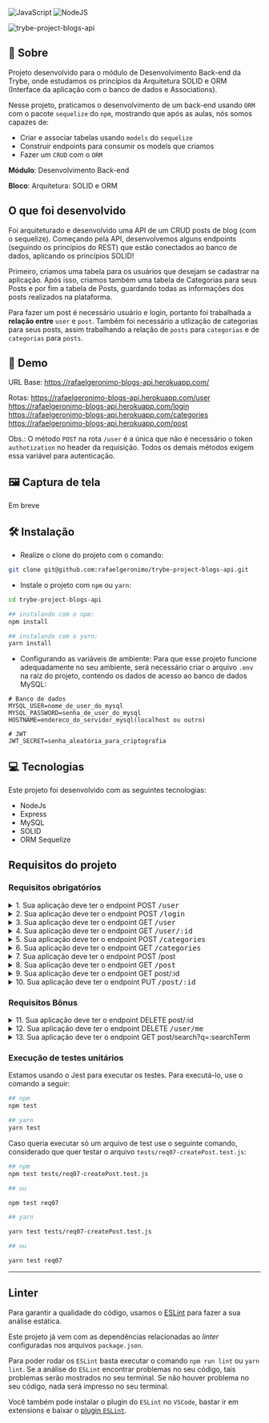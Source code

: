 ![JavaScript](https://img.shields.io/badge/javascript-%23323330.svg?style=for-the-badge&logo=javascript&logoColor=%23F7DF1E) ![NodeJS](https://img.shields.io/badge/node.js-6DA55F?style=for-the-badge&logo=node.js&logoColor=white)

![trybe-project-blogs-api](https://socialify.git.ci/rafaelgeronimo/trybe-project-blogs-api/image?description=1&descriptionEditable=%5BTrybe%20Project%5D%20Blogs%20API&language=1&owner=1&theme=Light)

## 📗 Sobre

Projeto desenvolvido para o módulo de Desenvolvimento Back-end da Trybe, onde estudamos os princípios da Arquitetura SOLID e ORM (Interface da aplicação com o banco de dados e Associations).

Nesse projeto, praticamos o desenvolvimento de um back-end usando `ORM` com o pacote `sequelize` do `npm`, mostrando que após as aulas, nós somos capazes de:
 - Criar e associar tabelas usando `models` do `sequelize`
 - Construir endpoints para consumir os models que criamos
 - Fazer um `CRUD` com o `ORM`

**Módulo**: Desenvolvimento Back-end

**Bloco**: Arquitetura: SOLID e ORM

## O que foi desenvolvido

Foi arquiteturado e desenvolvido uma API de um CRUD posts de blog (com o sequelize). Começando pela API, desenvolvemos alguns endpoints (seguindo os princípios do REST) que estão conectados ao banco de dados, aplicando os princípios SOLID!

Primeiro, criamos uma tabela para os usuários que desejam se cadastrar na aplicação. Após isso, criamos também uma tabela de Categorias para seus Posts e por fim a tabela de Posts, guardando todas as informações dos posts realizados na plataforma.

Para fazer um post é necessário usuário e login, portanto foi trabalhada a **relação entre** `user` e `post`. Também foi necessário a utlização de categorias para seus posts, assim trabalhando a relação de `posts` para `categorias` e de `categorias` para `posts`.

## 🚀 Demo

URL Base: https://rafaelgeronimo-blogs-api.herokuapp.com/

Rotas:
https://rafaelgeronimo-blogs-api.herokuapp.com/user
https://rafaelgeronimo-blogs-api.herokuapp.com/login
https://rafaelgeronimo-blogs-api.herokuapp.com/categories
https://rafaelgeronimo-blogs-api.herokuapp.com/post

Obs.: O método `POST` na rota `/user` é a única que não é necessário o token `authotization` no header da requisição. Todos os demais métodos exigem essa variável para autenticação.

## 🖼 Captura de tela

Em breve

## 🛠 Instalação

- Realize o clone do projeto com o comando:
```bash
git clone git@github.com:rafaelgeronimo/trybe-project-blogs-api.git
```

- Instale o projeto com `npm` ou `yarn`:
```bash
cd trybe-project-blogs-api

## instalando com o npm:
npm install

## instalando com o yarn:
yarn install
```

- Configurando as variáveis de ambiente:
Para que esse projeto funcione adequadamente no seu ambiente, será necessário criar o arquivo `.env` na raíz do projeto, contendo os dados de acesso ao banco de dados MySQL:

```
# Banco de dados
MYSQL_USER=nome_de_user_do_mysql
MYSQL_PASSWORD=senha_de_user_do_mysql
HOSTNAME=endereco_do_servidor_mysql(localhost ou outro)

# JWT
JWT_SECRET=senha_aleatória_para_criptografia
```

## 💻 Tecnologias

Este projeto foi desenvolvido com as seguintes tecnologias:

- NodeJs
- Express
- MySQL
- SOLID
- ORM Sequelize

## Requisitos do projeto

### Requisitos obrigatórios

<details>
  <summary>
    1. Sua aplicação deve ter o endpoint POST <kbd>/user</kbd>
  </summary>
  <ul>
    <li>
      O endpoint deve ser capaz de adicionar um novo user a sua tabela no banco de dados;
    </li>
    <li>
      O corpo da requisição deverá ter o seguinte formato:
      <pre>
        {
          "displayName": "Brett Wiltshire",
          "email": "brett@email.com",
          "password": "123456",
          "image": "http://4.bp.blogspot.com/_YA50adQ-7vQ/S1gfR_6ufpI/AAAAAAAAAAk/1ErJGgRWZDg/S45/brett.png"
        }
      </pre>
    </li>
    <li>
      O campo <kbd>displayName</kbd> deverá ser uma string com no mínimo de 8 caracteres;
    </li>
    <li>
      O campo <kbd>email</kbd> será considerado válido se tiver o formato <kbd><prefixo>@<domínio></kbd> e se for único. Ele é obrigatório.
    </li>
    <li>
      A senha deverá conter 6 caracteres. Ela é obrigatória.
    </li>
    <li>
      Caso exista uma pessoa com o mesmo email na base, deve-se retornar o seguinte erro:
      <pre>
        {
          "message": "User already registered"
        }
      </pre>
    </li>
    <li>
      Caso contrário, retornar a mesma resposta do endpoint de <kbd>/login</kbd>, um token <kbd>JWT</kbd>:
      <pre>
        {
          "token": "eyJhbGciOiJIUzI1NiIsInR5cCI6IkpXVCJ9.eyJwYXlsb2FkIjp7ImlkIjo1LCJkaXNwbGF5TmFtZSI6InVzdWFyaW8gZGUgdGVzdGUiLCJlbWFpbCI6InRlc3RlQGVtYWlsLmNvbSIsImltYWdlIjoibnVsbCJ9LCJpYXQiOjE2MjAyNDQxODcsImV4cCI6MTYyMDY3NjE4N30.Roc4byj6mYakYqd9LTCozU1hd9k_Vw5IWKGL4hcCVG8"
        }
      </pre>
      <em>O token anterior é fictício</em>
    </li>
  </ul>
</details>
<details>
  <summary>
    2. Sua aplicação deve ter o endpoint POST <kbd>/login</kbd>
  </summary>
  <ul>
    <li>
      O corpo da requisição deverá seguir o formato abaixo:
      <pre>
        {
          "email": "email@mail.com",
          "password": "123456"
        }
      </pre>
    </li>
    <li>
      Caso algum desses campos seja inválido ou não exista um usuário correspondente no banco de dados, retorne um código de status 400 com o corpo <kbd>{ message: "Campos inválidos" }</kbd>.
    </li>
    <li>
      Caso esteja tudo certo com o login, a resposta deve ser um token <kbd>JWT</kbd>, no seguinte formato:
      <pre>
        {
          "token": "eyJhbGciOiJIUzI1NiIsInR5cCI6IkpXVCJ9.eyJwYXlsb2FkIjp7ImlkIjo1LCJkaXNwbGF5TmFtZSI6InVzdWFyaW8gZGUgdGVzdGUiLCJlbWFpbCI6InRlc3RlQGVtYWlsLmNvbSIsImltYWdlIjoibnVsbCJ9LCJpYXQiOjE2MjAyNDQxODcsImV4cCI6MTYyMDY3NjE4N30.Roc4byj6mYakYqd9LTCozU1hd9k_Vw5IWKGL4hcCVG8"
        }
      </pre>
      <em>O token anterior é fictício</em>
    </li>
  </ul>
</details>
<details>
  <summary>
    3. Sua aplicação deve ter o endpoint GET <kbd>/user</kbd>
  </summary>
  <ul>
    <li>
      Deve listar todos os <strong>Users</strong> e retorná-los na seguinte estrutura:
      <pre>
        [
          {
            "id": "401465483996",
            "displayName": "Brett Wiltshire",
            "email": "brett@email.com",
            "image": "http://4.bp.blogspot.com/_YA50adQ-7vQ/S1gfR_6ufpI/AAAAAAAAAAk/1ErJGgRWZDg/S45/brett.png"
          }
        ]
      </pre>
    </li>
    <li>
      A requisição deve ter token de autenticação nos headers e, caso contrário, retorne um código de <kbd>status 401</kbd>.
    </li>
  </ul>
</details>
<details>
  <summary>
    4. Sua aplicação deve ter o endpoint GET <kbd>/user/:id</kbd>
  </summary>
  <ul>
    <li>
      Retorna os detalhes do usuário baseado no <kbd>id</kbd> da rota. Os dados devem ter o seguinte formato:
      <pre>
        {
          "id": "401465483996",
          "displayName": "Brett Wiltshire",
          "email": "brett@email.com",
          "image": "http://4.bp.blogspot.com/_YA50adQ-7vQ/S1gfR_6ufpI/AAAAAAAAAAk/1ErJGgRWZDg/S45/brett.png"
        }
      </pre>
    </li>
    <li>
      A requisição deve ter token de autenticação nos headers e, caso contrário, retorne um código de <kbd>status 401</kbd>.
    </li>
  </ul>
</details>
<details>
  <summary>
    5. Sua aplicação deve ter o endpoint POST <kbd>/categories</kbd>
  </summary>
  <ul>
    <li>
      Esse endpoint deve receber uma _Categoria_ no corpo da requisição e criá-la no banco. O corpo da requisição deve ter a seguinte estrutura:
      <pre>
        {
          "name": "Inovação"
        }
      </pre>
    </li>
    <li>
      Caso a Categoria não contenha o <kbd>name</kbd> a API deve retornar um erro de <kbd>status 400</kbd>.
    </li>
    <li>
      A requisição deve ter o token de autenticação nos headers e, caso contrário, retorne um código de <kbd>status 401</kbd>.
    </li>
  </ul>
</details>
<details>
  <summary>
    6. Sua aplicação deve ter o endpoint GET <kbd>/categories</kbd>
  </summary>
  <ul>
    <li>
      Esse endpoint deve listar todas as Categorias e retorná-las na seguinte estrutura:
      <pre>
        [
          {
            "id": 1,
            "name": "Escola"
          },
          {
            "id": 2,
            "name": "Inovação"
          }
        ]
      </pre>
    </li>
  </ul>
</details>
<details>
  <summary>
    7. Sua aplicação deve ter o endpoint POST </kbd>/post</kbd>
  </summary>
  <ul>
    <li>
      Esse endpoint deve receber um _BlogPost_ no corpo da requisição e criá-lo no banco. O corpo da requisição deve ter a seguinte estrutura:
      <pre>
        {
          "title": "Latest updates, August 1st",
          "content": "The whole text for the blog post goes here in this key",
          "categoryIds": [1, 2]
        }
      </pre>
    </li>
    <li>
      Caso o post não contenha o <kbd>title</kbd>, <kbd>content</kbd> ou <kbd>categoryIds</kbd> a API deve retornar um erro de <kbd>status 400</kbd>.
    </li>
    <li>
    </li>
    <li>
      A requisição deve ter o token de autenticação nos headers e, caso contrário, retorne um código de <kbd>status 401</kbd>.
    </li>
  </ul>
</details>
<details>
  <summary>
    8. Sua aplicação deve ter o endpoint GET <kbd>/post</kbd>
  </summary>
  <ul>
    <li>
      Esse endpoint deve listar todos os _BlogPosts_ e retorná-los na seguinte estrutura:
      <pre>
        [
          {
            "id": 1,
            "title": "Post do Ano",
            "content": "Melhor post do ano",
            "userId": 1,
            "published": "2011-08-01T19:58:00.000Z",
            "updated": "2011-08-01T19:58:51.000Z",
            "user": {
              "id": 1,
              "displayName": "Lewis Hamilton",
              "email": "lewishamilton@gmail.com",
              "image": "https://upload.wikimedia.org/wikipedia/commons/1/18/Lewis_Hamilton_2017_Malaysia.jpg"
            },
            "categories": [
              {
                "id": 1,
                "name": "Inovação"
              }
            ]
          }
        ]
      </pre>
    </li>
  </ul>
</details>
<details>
  <summary>
    9. Sua aplicação deve ter o endpoint GET </kbd>post/:id</kbd>
  </summary>
  <ul>
    <li>
      Retorna um **BlogPost** com o <kbd>id</kbd> especificado. O retorno deve ter os seguinte formato:
      <pre>
        {
          "id": 1,
          "title": "Post do Ano",
          "content": "Melhor post do ano",
          "userId": 1,
          "published": "2011-08-01T19:58:00.000Z",
          "updated": "2011-08-01T19:58:51.000Z",
          "user": {
            "id": 1,
            "displayName": "Lewis Hamilton",
            "email": "lewishamilton@gmail.com",
            "image": "https://upload.wikimedia.org/wikipedia/commons/1/18/Lewis_Hamilton_2016_Malaysia_2.jpg"
          },
          "categories": [
            {
              "id": 1,
              "name": "Inovação"
            }
          ]
        }
      </pre>
    </li>
  </ul>
</details>
<details>
  <summary>
    10. Sua aplicação deve ter o endpoint PUT <kbd>/post/:id</kbd>
  </summary>
  <ul>
    <li>
      O endpoint deve receber um **BlogPost** que irá sobrescrever o original com o </kbd>id<kbd> especificado na URL. Só deve ser permitido para o usuário que criou o **BlogPost**.
    </li>
    <li>
      A(s) categoria(s) do post **não** podem ser editadas, somente o </kbd>title<kbd> e </kbd>content<kbd>.
    </li>
    <li>
      O corpo da requisição deve ter a seguinte estrutura:
      <pre>
        {
          "title": "Latest updates, August 1st",
          "content": "The whole text for the blog post goes here in this key"
        }
      </pre>
    </li>
    <li>
      Caso uma pessoa diferente de quem criou faça a requisição, deve retornar um código </kbd>status 401<kbd>.
    </li>
    <li>
      Caso uma requisição sem token seja recebida, deve-se retornar um código de </kbd>status 401<kbd>.
    </li>
    <li>
      Caso o post não contenha o </kbd>title<kbd> e/ou o </kbd>content<kbd> a API deve retornar um erro de </kbd>status 400<kbd>.
    </li>
  </ul>
</details>

### Requisitos Bônus

<details>
  <summary>
    11. Sua aplicação deve ter o endpoint DELETE </kbd>post/:id</kbd>
  </summary>
  <ul>
    <li>
      Deleta o post com o <kbd>id</kbd> especificado. Só deve ser permitido para o usuário que criou o **BlogPost**.
    </li>
    <li>
      Caso uma pessoa diferente de quem criou faça a requisição, deve retornar um código <kbd>status 401</kbd>.
    </li>
    <li>
      Caso uma requisição sem token seja recebida, deve-se retornar um código de <kbd>status 401</kbd>.
    </li>
    <li>
      Caso o post referido não exista, deve-se retornar um código de <kbd>status 404</kbd>.
    </li>
  </ul>
</details>
<details>
  <summary>
    12. Sua aplicação deve ter o endpoint DELETE <kbd>/user/me</kbd>
  </summary>
  <ul>
    <li>
      Utilizando o token de autenticação nos headers, o usuário correspondente deve ser apagado.
    </li>
  </ul>
</details>
<details>
  <summary>
    13. Sua aplicação deve ter o endpoint GET </kbd>post/search?q=:searchTerm</kbd>
  </summary>
  <ul>
    <li>
      Retorna uma array de **BlogPosts** que contenham em seu título, ou conteúdo, o termo pesquisado no <kbd>queryParam</kbd> da URL. O retorno deve ter o seguinte formato:
      <pre>
        [
          {
            "id": 2,
            "title": "Vamos que vamos",
            "content": "Foguete não tem ré",
            "userId": 1,
            "published": "2011-08-01T19:58:00.000Z",
            "updated": "2011-08-01T19:58:51.000Z",
            "user": {
              "id": 1,
              "displayName": "Lewis Hamilton",
              "email": "lewishamilton@gmail.com",
              "image": "https://upload.wikimedia.org/wikipedia/commons/1/18/Lewis_Hamilton_2016_Malaysia_2.jpg"
            },
            "categories": [
              {
                "id": 2,
                "name": "Escola"
              }
            ]
          }
        ]
      </pre>
    </li>
    <li>
      Caso nenhum **BlogPost** satisfaça a busca, retorne um array vazio.
    </li>
  </ul>
</details>

### Execução de testes unitários

Estamos usando o  Jest para executar os testes. Para executá-lo, use o comando a seguir: 

```sh
## npm
npm test

## yarn
yarn test
```

Caso queria executar só um arquivo de test use o seguinte comando, considerado que quer testar o arquivo `tests/req07-createPost.test.js`:

```sh
## npm
npm test tests/req07-createPost.test.js

## ou

npm test req07

## yarn 

yarn test tests/req07-createPost.test.js

## ou

yarn test req07
```

---

## Linter

Para garantir a qualidade do código, usamos o [ESLint](https://eslint.org/) para fazer a sua análise estática.

Este projeto já vem com as dependências relacionadas ao _linter_ configuradas nos arquivos `package.json`.

Para poder rodar os `ESLint` basta executar o comando `npm run lint` ou `yarn lint`. Se a análise do `ESLint` encontrar problemas no seu código, tais problemas serão mostrados no seu terminal. Se não houver problema no seu código, nada será impresso no seu terminal.

Você também pode instalar o plugin do `ESLint` no `VSCode`, bastar ir em extensions e baixar o [plugin `ESLint`](https://marketplace.visualstudio.com/items?itemName=dbaeumer.vscode-eslint).
